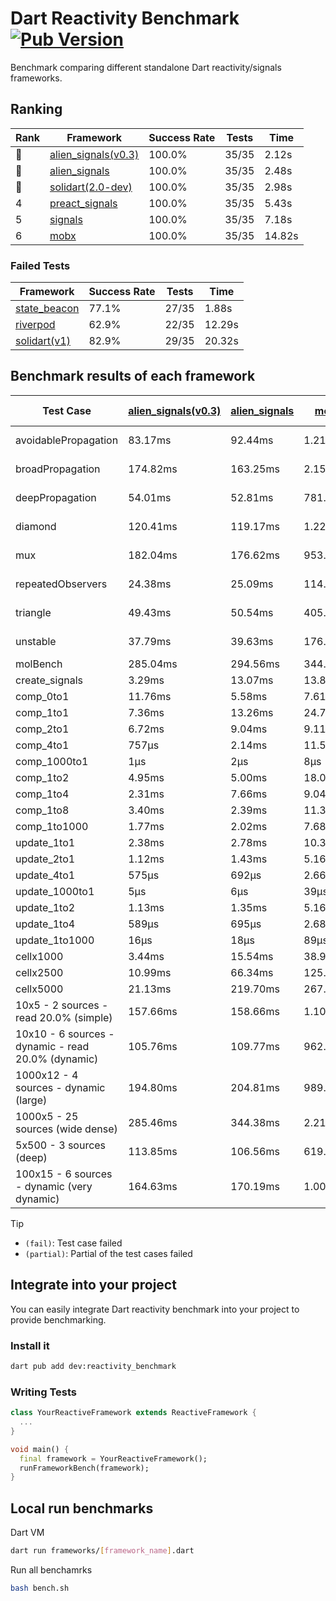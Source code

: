 # Dart Reactivity Benchmark [![Pub Version](https://img.shields.io/pub/v/reactivity_benchmark)](https://pub.dev/packages/reactivity_benchmark)

Benchmark comparing different standalone Dart reactivity/signals frameworks.

## Ranking

<!-- ranking start -->
| Rank | Framework | Success Rate | Tests | Time |
|------|-----------|--------------|-------|------|
| 🥇 | [alien_signals(v0.3)](https://github.com/medz/alien-signals-dart) | 100.0% | 35/35 | 2.12s |
| 🥈 | [alien_signals](https://github.com/medz/alien-signals-dart) | 100.0% | 35/35 | 2.48s |
| 🥉 | [solidart(2.0-dev)](https://github.com/nank1ro/solidart/tree/dev) | 100.0% | 35/35 | 2.98s |
| 4 | [preact_signals](https://pub.dev/packages/preact_signals) | 100.0% | 35/35 | 5.43s |
| 5 | [signals](https://github.com/rodydavis/signals.dart) | 100.0% | 35/35 | 7.18s |
| 6 | [mobx](https://github.com/mobxjs/mobx.dart) | 100.0% | 35/35 | 14.82s |

<!-- ranking end -->

### **Failed Tests**

<!-- fail start -->
| Framework | Success Rate | Tests | Time |
|-----------|--------------|-------|------|
| [state_beacon](https://github.com/jinyus/dart_beacon) | 77.1% | 27/35 | 1.88s |
| [riverpod](https://github.com/rrousselGit/riverpod) | 62.9% | 22/35 | 12.29s |
| [solidart(v1)](https://github.com/nank1ro/solidart) | 82.9% | 29/35 | 20.32s |

<!-- fail end -->

## Benchmark results of each framework

<!-- test-case start -->
| Test Case | [alien_signals(v0.3)](https://github.com/medz/alien-signals-dart) | [alien_signals](https://github.com/medz/alien-signals-dart) | [mobx](https://github.com/mobxjs/mobx.dart) | [preact_signals](https://pub.dev/packages/preact_signals) | [riverpod](https://github.com/rrousselGit/riverpod) | [signals](https://github.com/rodydavis/signals.dart) | [solidart(2.0-dev)](https://github.com/nank1ro/solidart/tree/dev) | [solidart(v1)](https://github.com/nank1ro/solidart) | [state_beacon](https://github.com/jinyus/dart_beacon) |
|---|---|---|---|---|---|---|---|---|---|
| avoidablePropagation | 83.17ms | 92.44ms | 1.21s | 106.57ms | 897.05ms | 100.50ms | 148.86ms | 1.10s | 94.28ms (fail) |
| broadPropagation | 174.82ms | 163.25ms | 2.15s | 227.00ms | 36.06ms (fail) | 225.51ms | 244.71ms | 2.64s | 3.08ms (fail) |
| deepPropagation | 54.01ms | 52.81ms | 781.60ms | 103.17ms | 1.07s (fail) | 101.29ms | 89.21ms | 1.00s | 97.03ms (fail) |
| diamond | 120.41ms | 119.17ms | 1.22s | 153.54ms | 1.10s (fail) | 155.70ms | 182.78ms | 1.72s | 93.46ms (fail) |
| mux | 182.04ms | 176.62ms | 953.12ms | 201.86ms | 298.23ms (fail) | 204.62ms | 238.72ms | 1.03s | 101.83ms (fail) |
| repeatedObservers | 24.38ms | 25.09ms | 114.07ms | 21.91ms | 156.49ms (fail) | 25.16ms | 45.46ms | 107.39ms | 25.69ms (fail) |
| triangle | 49.43ms | 50.54ms | 405.69ms | 59.53ms | 399.96ms (fail) | 57.77ms | 66.38ms | 556.60ms | 45.43ms (fail) |
| unstable | 37.79ms | 39.63ms | 176.68ms | 37.55ms | 279.52ms (fail) | 43.56ms | 53.66ms | 167.53ms | 193.39ms (fail) |
| molBench | 285.04ms | 294.56ms | 344.62ms | 297.80ms | 5.46ms | 294.52ms | 299.41ms | 1.02s | 433μs |
| create_signals | 3.29ms | 13.07ms | 13.81ms | 5.56ms | 14.31ms | 12.96ms | 28.91ms | 24.64ms | 29.59ms |
| comp_0to1 | 11.76ms | 5.58ms | 7.61ms | 8.91ms | 8.03ms | 4.77ms | 11.81ms | 17.24ms | 25.45ms |
| comp_1to1 | 7.36ms | 13.26ms | 24.75ms | 3.32ms | 10.69ms | 7.10ms | 21.47ms | 15.45ms | 27.00ms |
| comp_2to1 | 6.72ms | 9.04ms | 9.11ms | 5.93ms | 14.13ms | 3.45ms | 5.44ms | 16.98ms | 17.66ms |
| comp_4to1 | 757μs | 2.14ms | 11.56ms | 8.65ms | 4.20ms | 3.81ms | 4.11ms | 9.55ms | 9.04ms |
| comp_1000to1 | 1μs | 2μs | 8μs | 2μs | 1μs | 1μs | 8μs | 2.22ms | 21μs |
| comp_1to2 | 4.95ms | 5.00ms | 18.08ms | 7.24ms | 6.62ms | 9.16ms | 15.73ms | 15.77ms | 23.35ms |
| comp_1to4 | 2.31ms | 7.66ms | 9.04ms | 7.37ms | 11.09ms | 5.35ms | 8.94ms | 15.25ms | 22.53ms |
| comp_1to8 | 3.40ms | 2.39ms | 11.37ms | 2.39ms | 2.11ms | 6.68ms | 11.61ms | 12.51ms | 22.43ms |
| comp_1to1000 | 1.77ms | 2.02ms | 7.68ms | 1.77ms | 2.06ms | 2.31ms | 7.33ms | 9.39ms | 20.24ms |
| update_1to1 | 2.38ms | 2.78ms | 10.30ms | 4.14ms | 41.94ms | 4.27ms | 7.08ms | 19.43ms | 2.76ms |
| update_2to1 | 1.12ms | 1.43ms | 5.16ms | 1.99ms | 22.06ms | 2.14ms | 3.61ms | 9.54ms | 1.53ms |
| update_4to1 | 575μs | 692μs | 2.66ms | 1.00ms | 11.06ms | 1.10ms | 1.74ms | 4.89ms | 692μs |
| update_1000to1 | 5μs | 6μs | 39μs | 9μs | 109μs | 10μs | 17μs | 54μs | 7μs |
| update_1to2 | 1.13ms | 1.35ms | 5.16ms | 2.13ms | 21.43ms | 2.13ms | 3.52ms | 9.55ms | 1.38ms |
| update_1to4 | 589μs | 695μs | 2.68ms | 990μs | 10.66ms | 1.09ms | 1.74ms | 4.88ms | 772μs |
| update_1to1000 | 16μs | 18μs | 89μs | 21μs | 66μs | 28μs | 74μs | 104μs | 220μs |
| cellx1000 | 3.44ms | 15.54ms | 38.98ms | 4.93ms | N/A | 4.73ms | 5.83ms | 79.71ms | 2.91ms |
| cellx2500 | 10.99ms | 66.34ms | 125.58ms | 14.92ms | N/A | 15.40ms | 17.43ms | 228.69ms | 15.44ms |
| cellx5000 | 21.13ms | 219.70ms | 267.60ms | 48.47ms | N/A | 37.80ms | 47.88ms | 528.31ms | 30.09ms |
| 10x5 - 2 sources - read 20.0% (simple) | 157.66ms | 158.66ms | 1.10s | 242.59ms | 1.29s | 255.67ms | 227.26ms | 1.43s (partial) | 151.75ms |
| 10x10 - 6 sources - dynamic - read 20.0% (dynamic) | 105.76ms | 109.77ms | 962.17ms | 126.83ms | 927.55ms (partial) | 128.19ms | 140.50ms | 1.27s (partial) | 108.30ms |
| 1000x12 - 4 sources - dynamic (large) | 194.80ms | 204.81ms | 989.81ms | 1.94s | 1.34s (partial) | 2.72s | 278.63ms | 2.08s (partial) | 195.57ms |
| 1000x5 - 25 sources (wide dense) | 285.46ms | 344.38ms | 2.21s | 1.44s | 2.51s | 2.36s | 374.79ms | 2.68s (partial) | 258.18ms |
| 5x500 - 3 sources (deep) | 113.85ms | 106.56ms | 619.71ms | 116.20ms | 738.80ms | 111.64ms | 142.74ms | 1.02s (partial) | 113.17ms |
| 100x15 - 6 sources - dynamic (very dynamic) | 164.63ms | 170.19ms | 1.00s | 224.84ms | 1.08s (partial) | 272.33ms | 240.42ms | 1.45s (partial) | 148.83ms |

<!-- test-case end -->

> [!TIP]
> - `(fail)`: Test case failed
> - `(partial)`: Partial of the test cases failed

## Integrate into your project

You can easily integrate Dart reactivity benchmark into your project to provide benchmarking.

### Install it

```bash
dart pub add dev:reactivity_benchmark
```

### Writing Tests

```dart
class YourReactiveFramework extends ReactiveFramework {
  ...
}

void main() {
  final framework = YourReactiveFramework();
  runFrameworkBench(framework);
}
```

## Local run benchmarks

Dart VM
```bash
dart run frameworks/[framework_name].dart
```

Run all benchamrks
```bash
bash bench.sh
```
